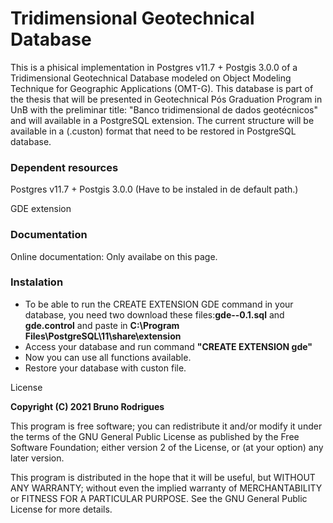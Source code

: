 <h1> Tridimensional Geotechnical Database </h1>

This is a phisical implementation in Postgres v11.7 + Postgis 3.0.0 of a Tridimensional Geotechnical Database modeled on Object Modeling Technique for Geographic Applications (OMT-G). This database is part of the thesis that will be presented in Geotechnical Pós Graduation Program in UnB with the preliminar title: "Banco tridimensional de dados geotécnicos" and will available in a PostgreSQL extension. The current structure will be available in a (.custon) format that need to be restored in PostgreSQL database.
<h3> Dependent resources </h3>
<p> Postgres v11.7 + Postgis 3.0.0 (Have to be instaled in de default path.)</p>
<p>GDE extension</p>
<h3> Documentation </h3>
Online documentation: Only availabe on this page.
<h3> Instalation </h3>
<ul>
  <li> To be able to run the CREATE EXTENSION GDE command in your database, you need two download these files:<b>gde--0.1.sql</b> and <b>gde.control</b> and paste in <b> C:\Program Files\PostgreSQL\11\share\extension </b> </li> 
  <li>Access your database and run command <b>"CREATE EXTENSION gde"</b></li> 
  <li>Now you can use all functions available.</li>
  <li>Restore your database with custon file.</li>
</ul>

<p> License</p>
<p><b> Copyright (C) 2021 Bruno Rodrigues</b></p>

<p>This program is free software; you can redistribute it and/or modify it under the terms of the GNU General Public License as published by the Free Software Foundation; either version 2 of the License, or (at your option) any later version.</p>
<p>This program is distributed in the hope that it will be useful, but WITHOUT ANY WARRANTY; without even the implied warranty of MERCHANTABILITY or FITNESS FOR A PARTICULAR PURPOSE. See the GNU General Public License for more details. </p>
